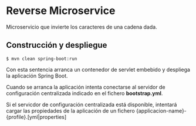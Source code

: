 # Reverse Microservice

Microservicio que invierte los caracteres de una cadena dada.

## Construcción y despliegue

`$ mvn clean spring-boot:run`

Con esta sentencia arranca un contenedor de servlet embebido y
despliega la aplicación Spring Boot.

Cuando se arranca la aplicación intenta conectarse al servidor de
configuración centralizada indicado en el fichero **bootstrap.yml**.

Si el servicdor de configuración centralizada está disponible, intentará cargar
las propiedades de la aplicación de un fichero {applicacion-name}-{profile}.[yml|properties]

